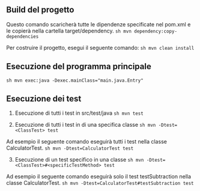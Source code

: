 ## Build del progetto

Questo comando scaricherà tutte le dipendenze specificate nel pom.xml e le copierà nella cartella target/dependency.
```sh mvn dependency:copy-dependencies```

Per costruire il progetto, esegui il seguente comando:
```sh mvn clean install```

## Esecuzione del programma principale
```sh mvn exec:java -Dexec.mainClass="main.java.Entry"```

## Esecuzione dei test 

1. Esecuzione di tutti i test in src/test/java
```sh mvn test```

2. Esecuzione di tutti i test in di una specifica classe
```sh mvn -Dtest=<ClassTest> test```

Ad esempio il seguente comando eseguirà tutti i test nella classe CalculatorTest. 
```sh mvn -Dtest=CalculatorTest test ```

3. Esecuzione di un test specifico in una classe
```sh mvn -Dtest=<ClassTest>#<specificTestMethod> test```

Ad esempio il seguente comando eseguirà solo il test testSubtraction nella classe CalculatorTest. 
```sh mvn -Dtest=CalculatorTest#testSubtraction test```